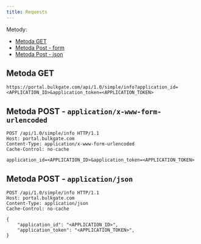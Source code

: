 ```yaml
---
title: Requests
---
```


Metody:
- [Metoda GET]()
- [Metoda Post - form]()
- [Metoda Post - json]()

## Metoda GET

``` url
https://portal.bulkgate.com/api/1.0/simple/info?application_id=<APPLICATION_ID>&application_token=<APPLICATION_TOKEN>
```

## Metoda POST - `application/x-www-form-urlencoded`

``` http
POST /api/1.0/simple/info HTTP/1.1
Host: portal.bulkgate.com
Content-Type: application/x-www-form-urlencoded
Cache-Control: no-cache

application_id=<APPLICATION_ID>&application_token=<APPLICATION_TOKEN>
```

## Metoda POST - `application/json`

``` http json
POST /api/1.0/simple/info HTTP/1.1
Host: portal.bulkgate.com
Content-Type: application/json
Cache-Control: no-cache

{
    "application_id": "<APPLICATION_ID>", 
    "application_token": "<APPLICATION_TOKEN>", 
}

```
